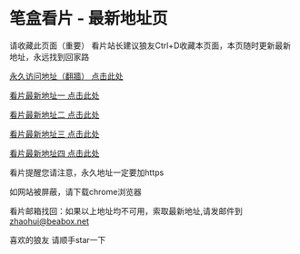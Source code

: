 # 笔盒看片 - 最新地址页

请收藏此页面（重要）
看片站长建议狼友Ctrl+D收藏本页面，本页随时更新最新地址，永远找到回家路

[永久访问地址（翻牆） 点击此处](https://beabox.net/)

[看片最新地址一 点击此处](https://1rgchpzlkxuf.shop)

[看片最新地址二 点击此处](https://3pbnrisyjj7q.wiki)

[看片最新地址三 点击此处](https://3y4vx9tf4ek.shop)

[看片最新地址四 点击此处](https://4gacrxqcuj.wiki)

看片提醒您请注意，永久地址一定要加https

如网站被屏蔽，请下载chrome浏览器

看片邮箱找回：如果以上地址均不可用，索取最新地址,请发邮件到 zhaohui@beabox.net

喜欢的狼友 请顺手star一下